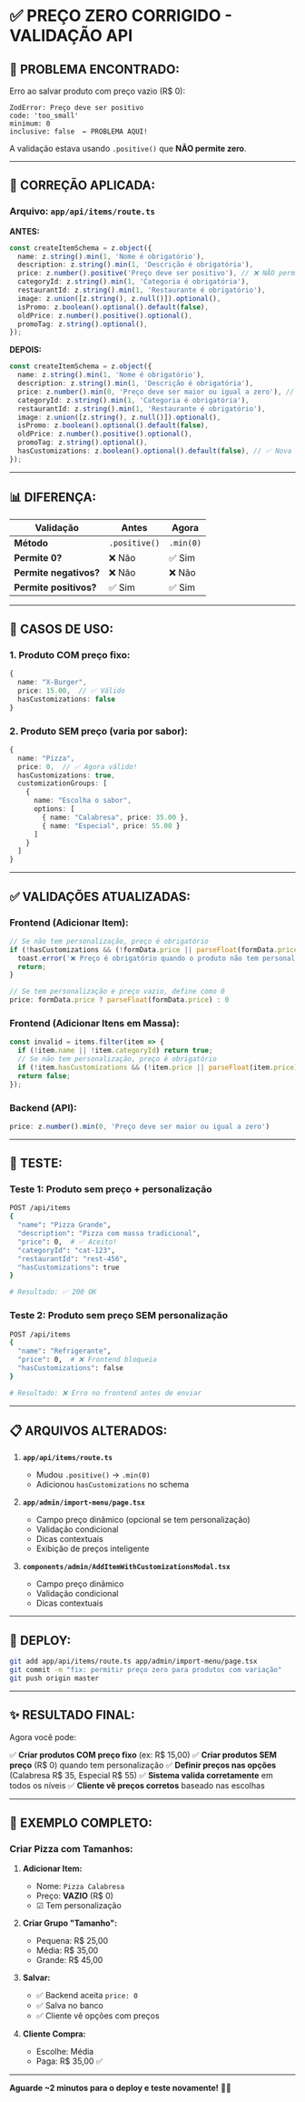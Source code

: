# ✅ PREÇO ZERO CORRIGIDO - VALIDAÇÃO API

## 🐛 **PROBLEMA ENCONTRADO:**

Erro ao salvar produto com preço vazio (R$ 0):
```
ZodError: Preço deve ser positivo
code: 'too_small'
minimum: 0
inclusive: false  ← PROBLEMA AQUI!
```

A validação estava usando `.positive()` que **NÃO permite zero**.

---

## 🔧 **CORREÇÃO APLICADA:**

### **Arquivo: `app/api/items/route.ts`**

**ANTES:**
```typescript
const createItemSchema = z.object({
  name: z.string().min(1, 'Nome é obrigatório'),
  description: z.string().min(1, 'Descrição é obrigatória'),
  price: z.number().positive('Preço deve ser positivo'), // ❌ NÃO permite 0
  categoryId: z.string().min(1, 'Categoria é obrigatória'),
  restaurantId: z.string().min(1, 'Restaurante é obrigatório'),
  image: z.union([z.string(), z.null()]).optional(),
  isPromo: z.boolean().optional().default(false),
  oldPrice: z.number().positive().optional(),
  promoTag: z.string().optional(),
});
```

**DEPOIS:**
```typescript
const createItemSchema = z.object({
  name: z.string().min(1, 'Nome é obrigatório'),
  description: z.string().min(1, 'Descrição é obrigatória'),
  price: z.number().min(0, 'Preço deve ser maior ou igual a zero'), // ✅ Permite 0
  categoryId: z.string().min(1, 'Categoria é obrigatória'),
  restaurantId: z.string().min(1, 'Restaurante é obrigatório'),
  image: z.union([z.string(), z.null()]).optional(),
  isPromo: z.boolean().optional().default(false),
  oldPrice: z.number().positive().optional(),
  promoTag: z.string().optional(),
  hasCustomizations: z.boolean().optional().default(false), // ✅ Nova flag
});
```

---

## 📊 **DIFERENÇA:**

| Validação | Antes | Agora |
|-----------|-------|-------|
| **Método** | `.positive()` | `.min(0)` |
| **Permite 0?** | ❌ Não | ✅ Sim |
| **Permite negativos?** | ❌ Não | ❌ Não |
| **Permite positivos?** | ✅ Sim | ✅ Sim |

---

## 🎯 **CASOS DE USO:**

### **1. Produto COM preço fixo:**
```typescript
{
  name: "X-Burger",
  price: 15.00,  // ✅ Válido
  hasCustomizations: false
}
```

### **2. Produto SEM preço (varia por sabor):**
```typescript
{
  name: "Pizza",
  price: 0,  // ✅ Agora válido!
  hasCustomizations: true,
  customizationGroups: [
    {
      name: "Escolha o sabor",
      options: [
        { name: "Calabresa", price: 35.00 },
        { name: "Especial", price: 55.00 }
      ]
    }
  ]
}
```

---

## ✅ **VALIDAÇÕES ATUALIZADAS:**

### **Frontend (Adicionar Item):**
```typescript
// Se não tem personalização, preço é obrigatório
if (!hasCustomizations && (!formData.price || parseFloat(formData.price) <= 0)) {
  toast.error('❌ Preço é obrigatório quando o produto não tem personalização');
  return;
}

// Se tem personalização e preço vazio, define como 0
price: formData.price ? parseFloat(formData.price) : 0
```

### **Frontend (Adicionar Itens em Massa):**
```typescript
const invalid = items.filter(item => {
  if (!item.name || !item.categoryId) return true;
  // Se não tem personalização, preço é obrigatório
  if (!item.hasCustomizations && (!item.price || parseFloat(item.price) <= 0)) return true;
  return false;
});
```

### **Backend (API):**
```typescript
price: z.number().min(0, 'Preço deve ser maior ou igual a zero')
```

---

## 🧪 **TESTE:**

### **Teste 1: Produto sem preço + personalização**
```bash
POST /api/items
{
  "name": "Pizza Grande",
  "description": "Pizza com massa tradicional",
  "price": 0,  # ✅ Aceito!
  "categoryId": "cat-123",
  "restaurantId": "rest-456",
  "hasCustomizations": true
}

# Resultado: ✅ 200 OK
```

### **Teste 2: Produto sem preço SEM personalização**
```bash
POST /api/items
{
  "name": "Refrigerante",
  "price": 0,  # ❌ Frontend bloqueia
  "hasCustomizations": false
}

# Resultado: ❌ Erro no frontend antes de enviar
```

---

## 📋 **ARQUIVOS ALTERADOS:**

1. **`app/api/items/route.ts`**
   - Mudou `.positive()` → `.min(0)`
   - Adicionou `hasCustomizations` no schema

2. **`app/admin/import-menu/page.tsx`**
   - Campo preço dinâmico (opcional se tem personalização)
   - Validação condicional
   - Dicas contextuais
   - Exibição de preços inteligente

3. **`components/admin/AddItemWithCustomizationsModal.tsx`**
   - Campo preço dinâmico
   - Validação condicional
   - Dicas contextuais

---

## 🚀 **DEPLOY:**

```bash
git add app/api/items/route.ts app/admin/import-menu/page.tsx
git commit -m "fix: permitir preço zero para produtos com variação"
git push origin master
```

---

## ✨ **RESULTADO FINAL:**

Agora você pode:

✅ **Criar produtos COM preço fixo** (ex: R$ 15,00)
✅ **Criar produtos SEM preço** (R$ 0) quando tem personalização
✅ **Definir preços nas opções** (Calabresa R$ 35, Especial R$ 55)
✅ **Sistema valida corretamente** em todos os níveis
✅ **Cliente vê preços corretos** baseado nas escolhas

---

## 🎯 **EXEMPLO COMPLETO:**

### **Criar Pizza com Tamanhos:**

1. **Adicionar Item:**
   - Nome: `Pizza Calabresa`
   - Preço: **VAZIO** (R$ 0)
   - ☑ Tem personalização

2. **Criar Grupo "Tamanho":**
   - Pequena: R$ 25,00
   - Média: R$ 35,00
   - Grande: R$ 45,00

3. **Salvar:**
   - ✅ Backend aceita `price: 0`
   - ✅ Salva no banco
   - ✅ Cliente vê opções com preços

4. **Cliente Compra:**
   - Escolhe: Média
   - Paga: R$ 35,00 ✅

---

**Aguarde ~2 minutos para o deploy e teste novamente!** 🚀✨
